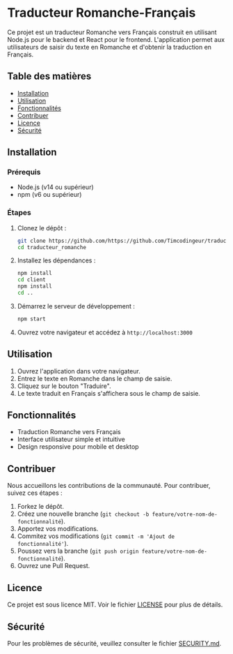 # Traducteur Romanche-Français

Ce projet est un traducteur Romanche vers Français construit en utilisant Node.js pour le backend et React pour le frontend. L'application permet aux utilisateurs de saisir du texte en Romanche et d'obtenir la traduction en Français.

## Table des matières

- [Installation](#installation)
- [Utilisation](#utilisation)
- [Fonctionnalités](#fonctionnalités)
- [Contribuer](#contribuer)
- [Licence](#licence)
- [Sécurité](#sécurité)

## Installation

### Prérequis

- Node.js (v14 ou supérieur)
- npm (v6 ou supérieur)

### Étapes

1. Clonez le dépôt :

    ```bash
    git clone https://github.com/https://github.com/Timcodingeur/traducteur_romanche
    cd traducteur_romanche
    ```

2. Installez les dépendances :

    ```bash
    npm install
    cd client
    npm install
    cd ..
    ```

3. Démarrez le serveur de développement :

    ```bash
    npm start
    ```

4. Ouvrez votre navigateur et accédez à `http://localhost:3000`

## Utilisation

1. Ouvrez l'application dans votre navigateur.
2. Entrez le texte en Romanche dans le champ de saisie.
3. Cliquez sur le bouton "Traduire".
4. Le texte traduit en Français s'affichera sous le champ de saisie.

## Fonctionnalités

- Traduction Romanche vers Français
- Interface utilisateur simple et intuitive
- Design responsive pour mobile et desktop

## Contribuer

Nous accueillons les contributions de la communauté. Pour contribuer, suivez ces étapes :

1. Forkez le dépôt.
2. Créez une nouvelle branche (`git checkout -b feature/votre-nom-de-fonctionnalité`).
3. Apportez vos modifications.
4. Commitez vos modifications (`git commit -m 'Ajout de fonctionnalité'`).
5. Poussez vers la branche (`git push origin feature/votre-nom-de-fonctionnalité`).
6. Ouvrez une Pull Request.

## Licence

Ce projet est sous licence MIT. Voir le fichier [LICENSE](LICENSE) pour plus de détails.

## Sécurité

Pour les problèmes de sécurité, veuillez consulter le fichier [SECURITY.md](SECURITY.md).
